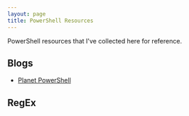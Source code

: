 ```yaml
---
layout: page
title: PowerShell Resources
---
```


PowerShell resources that I've collected here for reference.

## Blogs

* [Planet PowerShell](https://www.planetpowershell.com/)

## RegEx